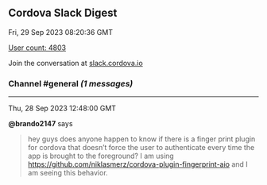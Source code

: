 ## Cordova Slack Digest
Fri, 29 Sep 2023 08:20:36 GMT

[User count: 4803](https://cordova.slack.com/)


Join the conversation at [slack.cordova.io](http://slack.cordova.io/)

### __Channel #general__ _(1 messages)_
---

Thu, 28 Sep 2023 12:48:00 GMT

__@brando2147__ says 
> hey guys does anyone happen to know if there is a finger print plugin for cordova that doesn’t force the user to authenticate every time the app is brought to the foreground? I am using <https://github.com/niklasmerz/cordova-plugin-fingerprint-aio> and I am seeing this behavior.
> 
